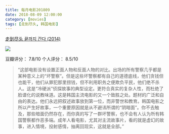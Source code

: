```yaml
---
title: 每月电影201809
date: 2018-08-09 12:00:00
category: [movies]
tags: [走到尽头, 韩国电影]
---
```


[走到尽头 끝까지 간다 (2014)](https://movie.douban.com/subject/25766529/)

![](https://ws4.sinaimg.cn/large/0069RVTdgy1fv5kv0luqzj307i0aqwfu.jpg)

豆瓣评分： 7.8/10
个人评分： 8.5/10

> “这部电影没有设置正面人物和反面人物的对比。出场的所有警察几乎都是某种意义上的“坏警察”。但是这些坏警察都有自己的道德底线，他们贪钱但也能干，他们从罪犯那里捞钱，但不利用职务之便欺负平民，他们绝不杀人。这是“冷硬派”侦探故事的典型设定。更符合真实的复杂人性，而杜绝了脸谱化的说教味道。这是韩国主流电影的又一个致胜之处。题材的广泛和自由的表达。他们永远把叙述故事放到第一位，而非警世和教育。韩国电影之所以产生好故事，一个重要原因就是从不避讳所谓的“阴暗面”。你不去触及，那些暗面仍然存在，而你真的写了一群坏警察，也不会有人认为所有韩国警察都作恶多端。成年人看电影，尤其对主流故事片，看的就是虚幻的故事，进入情境，投射感情，抽离回现实，这就是全部。”
